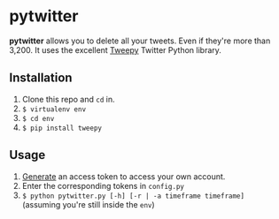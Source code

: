 # pytwitter

**pytwitter** allows you to delete all your tweets. Even if they're more than 3,200. It uses the excellent [Tweepy][tw] Twitter Python library.

## Installation

1. Clone this repo and `cd` in.
2. `$ virtualenv env`
3. `$ cd env`
4. `$ pip install tweepy`

## Usage

1. [Generate][access] an access token to access your own account.
2. Enter the corresponding tokens in `config.py`
3. `$ python pytwitter.py [-h] [-r | -a timeframe timeframe]`  
(assuming you're still inside the `env`)

[tw]: https://github.com/tweepy/tweepy
[access]: https://apps.twitter.com/app/new
